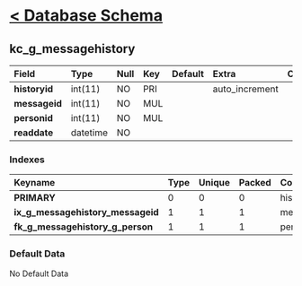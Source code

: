 # [< Database Schema](DatabaseSchema.md) #

## kc\_g\_messagehistory ##
| **Field** | Type | Null | Key | Default | Extra | Comment |
|:----------|:-----|:-----|:----|:--------|:------|:--------|
| **historyid** | int(11) | NO   | PRI |         | auto\_increment |         |
| **messageid** | int(11) | NO   | MUL |         |       |         |
| **personid** | int(11) | NO   | MUL |         |       |         |
| **readdate** | datetime | NO   |     |         |       |         |


### Indexes ###
| **Keyname** | Type | Unique | Packed | Column | Seq | Cardinality | Collation | Null | Comment |
|:------------|:-----|:-------|:-------|:-------|:----|:------------|:----------|:-----|:--------|
| **PRIMARY** | 0    | 0      | 0      | historyid | 1   | 0           | A         | 0    | 0       |
| **ix\_g\_messagehistory\_messageid** | 1    | 1      | 1      | messageid | 1   |             | A         | 1    | 1       |
| **fk\_g\_messagehistory\_g\_person** | 1    | 1      | 1      | personid | 1   |             | A         | 1    | 1       |


### Default Data ###
No Default Data